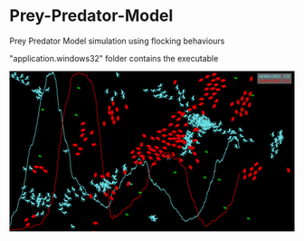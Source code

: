 # Prey-Predator-Model
Prey Predator Model simulation using flocking behaviours

"application.windows32" folder contains the executable

![alt tag](https://github.com/chtorr97/Prey-Predator-Model/blob/master/Prey-Predator.png)
